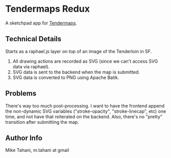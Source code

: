 # Tendermaps Redux

A sketchpad app for [Tendermaps](http://tendermaps.com).

## Technical Details

Starts as a raphael.js layer on top of an image of the Tenderloin in SF.

1. All drawing actions are recorded as SVG (since we can't access SVG data via raphael).
2. SVG data is sent to the backend when the map is submitted.
3. SVG data is converted to PNG using Apache Batik.

## Problems

There's way too much post-processing. I want to have the frontend append the non-dynamic SVG variables
("stroke-opacity", "stroke-linecap", etc) one time, and not have that reiterated on the backend. Also,
there's no "pretty" transition after submitting the map.

## Author Info

Mike Tahani, m.tahani at gmail